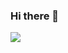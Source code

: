 ### Hi there 👋

<img
  src="https://cr-ss-service.azurewebsites.net/api/ScreenShot?widget=summary&username=santoshdahal2016&badges=2&show-avatar=false&style=--header-bg-color:%23000;--border-radius:10px"
/>
